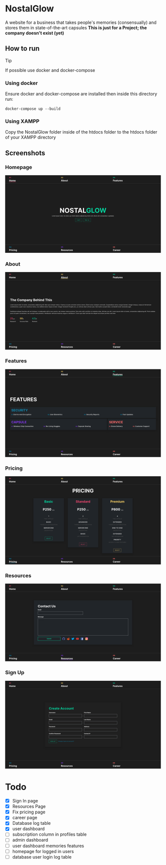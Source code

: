 # NostalGlow
A website for a business that takes people's memories (consensually) and stores them in state-of-the-art capsules
**This is just for a Project; the company doesn't exist (yet)**

## How to run
> [!TIP]
> If possible use docker and docker-compose
### Using docker
Ensure docker and docker-compose are installed then inside this directory run:
```shell
docker-compose up --build
```
### Using XAMPP
Copy the NostalGlow folder inside of the htdocs folder to the htdocs folder of your XAMPP directory

## Screenshots
### Homepage
![homepage](./assets/screenshots/0-homepage.png)
### About
![about](./assets/screenshots/1-about.png)
### Features
![features](./assets/screenshots/2-features.png)
### Pricing
![pricing](./assets/screenshots/3-pricing.png)
### Resources
![resources](./assets/screenshots/4-resources.png)
### Sign Up
![signup](./assets/screenshots/6-signup.png)

# Todo
- [x] Sign In page
- [x] Resources Page
- [x] Fix pricing page
- [x] career page
- [x] Database log table
- [x] user dashboard
- [ ] subscription column in profiles table
- [ ] admin dashboard
- [ ] user dashboard memories features
- [ ] homepage for logged in users
- [ ] database user login log table
